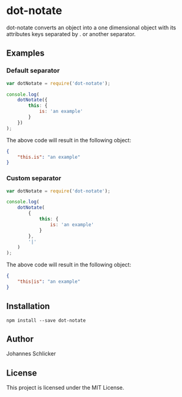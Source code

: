 # dot-notate

dot-notate converts an object into a one dimensional object with its attributes keys separated by . or another separator.

## Examples

### Default separator

```javascript
var dotNotate = require('dot-notate');

console.log(
    dotNotate({
        this: {
            is: 'an example'
        }
    })
);
```

The above code will result in the following object:

```json
{
    "this.is": "an example"
}
```

### Custom separator

```javascript
var dotNotate = require('dot-notate');

console.log(
    dotNotate(
        {
            this: {
                is: 'an example'
            }
        },
        '|'
    )
);
```

The above code will result in the following object:

```json
{
    "this|is": "an example"
}
```

## Installation

```
npm install --save dot-notate
```

## Author

Johannes Schlicker

## License

This project is licensed under the MIT License.
